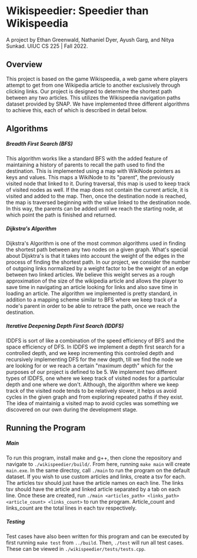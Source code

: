 # Wikispeedier: Speedier than Wikispeedia
A project by Ethan Greenwald, Nathaniel Dyer, Ayush Garg, and Nitya Sunkad.
UIUC CS 225 | Fall 2022.

## Overview
This project is based on the game Wikispeedia, a web game where players attempt to get from one Wikipedia article to another exclusively through clicking links. Our project is designed to determine the shortest path between any two articles. This utilizes the Wikispeedia navigation paths dataset provided by SNAP. We have implemented three different algorithms to achieve this, each of which is described in detail below.

## Algorithms
##### **Breadth First Search (BFS)**
This algorithm works like a standard BFS with the added feature of maintaining a history of parents to recall the path used to find the destination. This is implemented using a map with WikiNode pointers as keys and values. This maps a WikiNode to its "parent", the previously visited node that linked to it. During traversal, this map is used to keep track of visited nodes as well. If the map does not contain the current article, it is visited and added to the map. Then, once the destination node is reached, the map is traversed beginning with the value linked to the destination node. In this way, the parents can be added until we reach the starting node, at which point the path is finished and returned.
##### **Dijkstra's Algorithm**
Dijkstra's Algorithm is one of the most common algorithms used in finding the shortest path between any two nodes on a given graph. What's special about Dijsktra's is that it takes into account the weight of the edges in the process of finding the shortest path. In our project, we consider the number of outgoing links normalized by a weight factor to be the weight of an edge between two linked articles. We believe this weight serves as a rough approximation of the size of the wikipedia article and allows the player to save time in navigating an article looking for links and also save time in loading an article. The algorithm we implemented is pretty standard, in addition to a mapping scheme similar to BFS where we keep track of a node's parent in order to be able to retrace the path, once we reach the destination. 
##### **Iterative Deepening Depth First Search (IDDFS)**
IDDFS is sort of like a combination of the speed efficiency of BFS and the space efficiency of DFS. In IDDFS we implement a depth first search for a controlled depth, and we keep incrementing this controled depth and recursively implementing DFS for the new depth, till we find the node we are looking for or we reach a certain "maximum depth" which for the purposes of our project is defined to be 5. We implement two different types of IDDFS, one where we keep track of visited nodes for a particular depth and one where we don't. Although, the algorithm where we keep track of the visited node tends to be relatively slower, it helps us avoid cycles in the given graph and from exploring repeated paths if they exist. The idea of maintainig a visited map to avoid cycles was something we discovered on our own during the development stage.
## Running the Program
##### Main
To run this program, install make and g++, then clone the repository and navigate to `./wikispeedier/build/`. From here, running `make main` will create `main.exe`. In the same directoy, call `./main` to run the program on the default dataset. If you wish to use custom articles and links, create a tsv for each. The articles tsv should just have the article names on each line. The links tsv should have the article and linked article separated by a tab on each line. Once these are created, run `./main <articles_path> <links_path> <article_count> <links_count>` to run the program. Article_count and links_count are the total lines in each tsv respectively.
##### Testing
Test cases have also been written for this program and can be executed by first running `make test` from `../build`. Then, `./test` will run all test cases. These can be viewed in `./wikispeedier/tests/tests.cpp`. 

